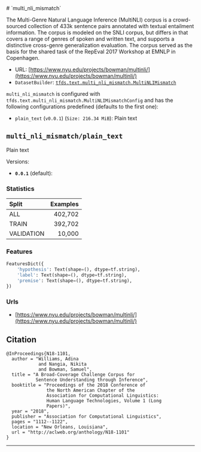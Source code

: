 <div itemscope itemtype="http://schema.org/Dataset">
  <div itemscope itemprop="includedInDataCatalog" itemtype="http://schema.org/DataCatalog">
    <meta itemprop="name" content="TensorFlow Datasets" />
  </div>
  <meta itemprop="name" content="multi_nli_mismatch" />
  <meta itemprop="description" content="The Multi-Genre Natural Language Inference (MultiNLI) corpus is a&#10;crowd-sourced collection of 433k sentence pairs annotated with textual&#10;entailment information. The corpus is modeled on the SNLI corpus, but differs in&#10;that covers a range of genres of spoken and written text, and supports a&#10;distinctive cross-genre generalization evaluation. The corpus served as the&#10;basis for the shared task of the RepEval 2017 Workshop at EMNLP in Copenhagen.&#10;&#10;&#10;To use this dataset:&#10;&#10;```&#10;import tensorflow_datasets as tfds&#10;&#10;ds = tfds.load('multi_nli_mismatch')&#10;```&#10;" />
  <meta itemprop="url" content="https://www.tensorflow.org/datasets/catalog/multi_nli_mismatch" />
  <meta itemprop="sameAs" content="https://www.nyu.edu/projects/bowman/multinli/" />
  <meta itemprop="citation" content="@InProceedings{N18-1101,&#10;  author = &quot;Williams, Adina&#10;            and Nangia, Nikita&#10;            and Bowman, Samuel&quot;,&#10;  title = &quot;A Broad-Coverage Challenge Corpus for&#10;           Sentence Understanding through Inference&quot;,&#10;  booktitle = &quot;Proceedings of the 2018 Conference of&#10;               the North American Chapter of the&#10;               Association for Computational Linguistics:&#10;               Human Language Technologies, Volume 1 (Long&#10;               Papers)&quot;,&#10;  year = &quot;2018&quot;,&#10;  publisher = &quot;Association for Computational Linguistics&quot;,&#10;  pages = &quot;1112--1122&quot;,&#10;  location = &quot;New Orleans, Louisiana&quot;,&#10;  url = &quot;http://aclweb.org/anthology/N18-1101&quot;&#10;}&#10;" />
</div>
# `multi_nli_mismatch`

The Multi-Genre Natural Language Inference (MultiNLI) corpus is a crowd-sourced
collection of 433k sentence pairs annotated with textual entailment information.
The corpus is modeled on the SNLI corpus, but differs in that covers a range of
genres of spoken and written text, and supports a distinctive cross-genre
generalization evaluation. The corpus served as the basis for the shared task of
the RepEval 2017 Workshop at EMNLP in Copenhagen.

*   URL:
    [https://www.nyu.edu/projects/bowman/multinli/](https://www.nyu.edu/projects/bowman/multinli/)
*   `DatasetBuilder`:
    [`tfds.text.multi_nli_mismatch.MultiNLIMismatch`](https://github.com/tensorflow/datasets/tree/master/tensorflow_datasets/text/multi_nli_mismatch.py)

`multi_nli_mismatch` is configured with
`tfds.text.multi_nli_mismatch.MultiNLIMismatchConfig` and has the following
configurations predefined (defaults to the first one):

*   `plain_text` (`v0.0.1`) (`Size: 216.34 MiB`): Plain text

## `multi_nli_mismatch/plain_text`
Plain text

Versions:

*   **`0.0.1`** (default):

### Statistics

Split      | Examples
:--------- | -------:
ALL        | 402,702
TRAIN      | 392,702
VALIDATION | 10,000

### Features
```python
FeaturesDict({
    'hypothesis': Text(shape=(), dtype=tf.string),
    'label': Text(shape=(), dtype=tf.string),
    'premise': Text(shape=(), dtype=tf.string),
})
```

### Urls

*   [https://www.nyu.edu/projects/bowman/multinli/](https://www.nyu.edu/projects/bowman/multinli/)

## Citation
```
@InProceedings{N18-1101,
  author = "Williams, Adina
            and Nangia, Nikita
            and Bowman, Samuel",
  title = "A Broad-Coverage Challenge Corpus for
           Sentence Understanding through Inference",
  booktitle = "Proceedings of the 2018 Conference of
               the North American Chapter of the
               Association for Computational Linguistics:
               Human Language Technologies, Volume 1 (Long
               Papers)",
  year = "2018",
  publisher = "Association for Computational Linguistics",
  pages = "1112--1122",
  location = "New Orleans, Louisiana",
  url = "http://aclweb.org/anthology/N18-1101"
}
```

--------------------------------------------------------------------------------
